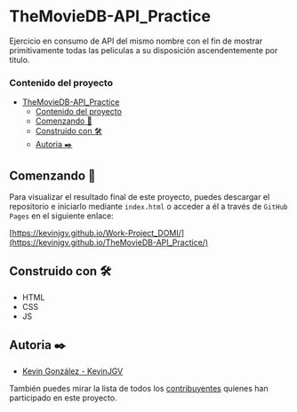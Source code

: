 # TheMovieDB-API_Practice

Ejercicio en consumo de API del mismo nombre con el fin de mostrar primitivamente todas las peliculas a su disposición ascendentemente por titulo.

### Contenido del proyecto

- [TheMovieDB-API_Practice](#themoviedb-api_practice)
    - [Contenido del proyecto](#contenido-del-proyecto)
  - [Comenzando 🚀](#comenzando-)
  - [Construido con 🛠️](#construido-con-️)
  - [Autoria ✒️](#autoria-️)

## Comenzando 🚀

Para visualizar el resultado final de este proyecto, puedes descargar el repositorio e iniciarlo mediante `index.html` o acceder a él a través de `GitHub Pages` en el siguiente enlace:

[https://kevinjgv.github.io/Work-Project_DOMI/](https://kevinjgv.github.io/TheMovieDB-API_Practice/)

## Construido con 🛠️

* HTML
* CSS
* JS

## Autoria ✒️

* [Kevin González - KevinJGV](https://github.com/KevinJGV)

También puedes mirar la lista de todos los [contribuyentes](https://github.com/KevinJGV/TheMovieDB-API_Practice/graphs/contributors) quíenes han participado en este proyecto.
